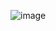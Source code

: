 ![image](https://user-images.githubusercontent.com/97434918/151765155-891dd9be-d6ab-400e-a641-6e295dd205b4.png)
